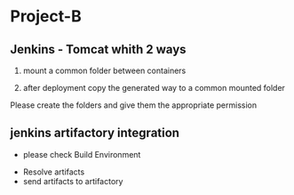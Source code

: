 # Project-B

## Jenkins - Tomcat  whith 2 ways 

1. mount a common folder between containers

2. after deployment copy the generated way to a common mounted folder 

Please create the folders and give them the appropriate permission

## jenkins artifactory integration 

- please check Build Environment

 * Resolve artifacts 
 * send artifacts to artifactory 
